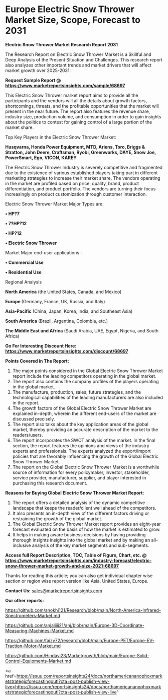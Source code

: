  # Europe Electric Snow Thrower Market Size, Scope, Forecast to 2031

<strong>Electric Snow Thrower Market Research Report 2031</strong>

The Research Report on Electric Snow Thrower Market is a Skillful and Deep Analysis of the Present Situation and Challenges. This research report also analyzes other important trends and market drivers that will affect market growth over 2025-2031.

<strong>Request Sample Report @ <a href=https://www.marketreportsinsights.com/sample/68697>https://www.marketreportsinsights.com/sample/68697</a></strong>

This Electric Snow Thrower market report aims to provide all the participants and the vendors will all the details about growth factors, shortcomings, threats, and the profitable opportunities that the market will present in the near future. The report also features the revenue share, industry size, production volume, and consumption in order to gain insights about the politics to contest for gaining control of a large portion of the market share.

Top Key Players in the Electric Snow Thrower Market:

<strong>Husqvarna, Honda Power Equipment, MTD, Ariens, Toro, Briggs & Stratton, John Deere, Craftsman, Ryobi, Greenworks, DAYE, Snow Joe, PowerSmart, Ego, VICON, KAREY</strong>

The Electric Snow Thrower Industry is severely competitive and fragmented due to the existence of various established players taking part in different marketing strategies to increase their market share. The vendors operating in the market are profiled based on price, quality, brand, product differentiation, and product portfolio. The vendors are turning their focus increasingly on product customization through customer interaction.

Electric Snow Thrower Market Major Types are:

<strong>• HP?7

• 7?HP?12 

• HP?12

• Electric Snow Thrower</strong>

Market Major end-user applications :

<strong>• Commercial Use

• Residential Use</strong>

Regional Analysis

</u><strong><b>North America</b></strong> (the United States, Canada, and Mexico)

<strong><b>Europe </b></strong>(Germany, France, UK, Russia, and Italy)

<strong><b>Asia-Pacific</b></strong> (China, Japan, Korea, India, and Southeast Asia)

<strong><b>South America</b></strong> (Brazil, Argentina, Colombia, etc.)

<strong><b>The Middle East and Africa</b></strong> (Saudi Arabia, UAE, Egypt, Nigeria, and South Africa)

<strong>Go For Interesting Discount Here: <a href=https://www.marketreportsinsights.com/discount/68697>https://www.marketreportsinsights.com/discount/68697</a></strong>

<strong>Points Covered in The Report:</strong>
<ol>
  <li>The major points considered in the Global Electric Snow Thrower Market report include the leading competitors operating in the global market.</li>
  <li>The report also contains the company profiles of the players operating in the global market.</li>
  <li>The manufacture, production, sales, future strategies, and the technological capabilities of the leading manufacturers are also included in the report.</li>
  <li>The growth factors of the Global Electric Snow Thrower Market are explained in-depth, wherein the different end-users of the market are discussed precisely.</li>
  <li>The report also talks about the key application areas of the global market, thereby providing an accurate description of the market to the readers/users.</li>
  <li>The report incorporates the SWOT analysis of the market. In the final section, the report features the opinions and views of the industry experts and professionals. The experts analyzed the export/import policies that are favorably influencing the growth of the Global Electric Snow Thrower Market.</li>
  <li>The report on the Global Electric Snow Thrower Market is a worthwhile source of information for every policymaker, investor, stakeholder, service provider, manufacturer, supplier, and player interested in purchasing this research document.</li>
</ol>
<strong>Reasons for Buying Global Electric Snow Thrower Market Report:</strong>

<ol>
  <li>The report offers a detailed analysis of the dynamic competitive landscape that keeps the reader/client well ahead of the competitors.</li>
  <li>It also presents an in-depth view of the different factors driving or restraining the growth of the global market.</li>
  <li>The Global Electric Snow Thrower Market report provides an eight-year forecast evaluated on the basis of how the market is estimated to grow.</li>
  <li>It helps in making aware business decisions by having providing thorough insights insights into the global market and by making an all-inclusive analysis of the key market segments and sub-segments.</li>
</ol>
<strong>Access full Report Description, TOC, Table of Figure, Chart, etc. @ <a href=https://www.marketreportsinsights.com/industry-forecast/electric-snow-thrower-market-growth-and-size-2021-68697>https://www.marketreportsinsights.com/industry-forecast/electric-snow-thrower-market-growth-and-size-2021-68697</a></strong>


Thanks for reading this article; you can also get individual chapter wise section or region wise report version like Asia, United States, Europe.

<strong>Contact Us:</strong>
sales@marketreportsinsights.com

<strong>Our other reports:</strong>

<a href=https://github.com/anokhi121/Research/blob/main/North-America-Infrared-Spectrometers-Market.md>https://github.com/anokhi121/Research/blob/main/North-America-Infrared-Spectrometers-Market.md</a>

<a href=https://github.com/anjaliiii21/anj/blob/main/Europe-3D-Coordinate-Measuring-Machines-Market.md>https://github.com/anjaliiii21/anj/blob/main/Europe-3D-Coordinate-Measuring-Machines-Market.md</a>

<a href=https://github.com/faizy72/research/blob/main/Europe-PET/Europe-EV-Traction-Motor-Market.md>https://github.com/faizy72/research/blob/main/Europe-PET/Europe-EV-Traction-Motor-Market.md</a>

<a href=https://github.com/Hindavi23/Marketgrowth/blob/main/Europe-Solid-Control-Equipments-Market.md>https://github.com/Hindavi23/Marketgrowth/blob/main/Europe-Solid-Control-Equipments-Market.md</a>

<a href=https://issuu.com/reportsinsights24/docs/northamericananophoxmarketstrategicforecastingoutl?cta=post-publish-view-live>https://issuu.com/reportsinsights24/docs/northamericananophoxmarketstrategicforecastingoutl?cta=post-publish-view-live</a>"
